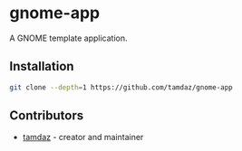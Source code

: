 # gnome-app

A GNOME template application.

## Installation

```sh
git clone --depth=1 https://github.com/tamdaz/gnome-app
```

## Contributors

- [tamdaz](https://github.com/your-github-user) - creator and maintainer
